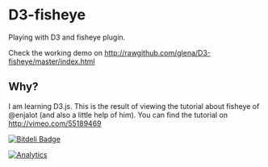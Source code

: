 D3-fisheye
========

Playing with D3 and fisheye plugin.

Check the working demo on http://rawgithub.com/glena/D3-fisheye/master/index.html

Why?
----

I am learning D3.js. This is the result of viewing the tutorial about fisheye of @enjalot (and also a little help of him). You can find the tutorial on http://vimeo.com/55189469


[![Bitdeli Badge](https://d2weczhvl823v0.cloudfront.net/glena/d3-fisheye/trend.png)](https://bitdeli.com/free "Bitdeli Badge")

[![Analytics](https://ga-beacon.appspot.com/UA-32429094-1/glena/D3-fisheye)](https://github.com/glena/D3-fisheye)
